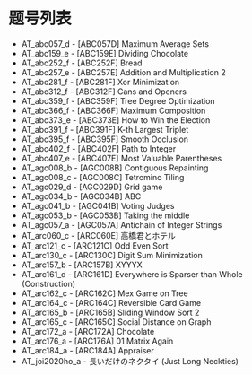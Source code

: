 # 题号列表

- AT_abc057_d - [ABC057D] Maximum Average Sets
- AT_abc159_e - [ABC159E] Dividing Chocolate
- AT_abc252_f - [ABC252F] Bread
- AT_abc257_e - [ABC257E] Addition and Multiplication 2
- AT_abc281_f - [ABC281F] Xor Minimization
- AT_abc312_f - [ABC312F] Cans and Openers
- AT_abc359_f - [ABC359F] Tree Degree Optimization
- AT_abc366_f - [ABC366F] Maximum Composition
- AT_abc373_e - [ABC373E] How to Win the Election
- AT_abc391_f - [ABC391F] K-th Largest Triplet
- AT_abc395_f - [ABC395F] Smooth Occlusion
- AT_abc402_f - [ABC402F] Path to Integer
- AT_abc407_e - [ABC407E] Most Valuable Parentheses
- AT_agc008_b - [AGC008B] Contiguous Repainting
- AT_agc008_c - [AGC008C] Tetromino Tiling
- AT_agc029_d - [AGC029D] Grid game
- AT_agc034_b - [AGC034B] ABC
- AT_agc041_b - [AGC041B] Voting Judges
- AT_agc053_b - [AGC053B] Taking the middle
- AT_agc057_a - [AGC057A] Antichain of Integer Strings
- AT_arc060_c - [ARC060E] 高橋君とホテル
- AT_arc121_c - [ARC121C] Odd Even Sort
- AT_arc130_c - [ARC130C] Digit Sum Minimization
- AT_arc157_b - [ARC157B] XYYYX
- AT_arc161_d - [ARC161D] Everywhere is Sparser than Whole (Construction)
- AT_arc162_c - [ARC162C] Mex Game on Tree
- AT_arc164_c - [ARC164C] Reversible Card Game
- AT_arc165_b - [ARC165B] Sliding Window Sort 2
- AT_arc165_c - [ARC165C] Social Distance on Graph
- AT_arc172_a - [ARC172A] Chocolate
- AT_arc176_a - [ARC176A] 01 Matrix Again
- AT_arc184_a - [ARC184A] Appraiser
- AT_joi2020ho_a - 長いだけのネクタイ (Just Long Neckties)
